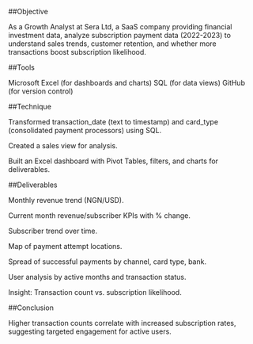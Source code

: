 ##Objective

As a Growth Analyst at Sera Ltd, a SaaS company providing financial investment data, analyze subscription payment data (2022-2023) to understand sales trends, customer retention, and whether more transactions boost subscription likelihood.


##Tools

Microsoft Excel (for dashboards and charts)
SQL (for data views)
GitHub (for version control)

##Technique

Transformed transaction_date (text to timestamp) and card_type (consolidated payment processors) using SQL.

Created a sales view for analysis.

Built an Excel dashboard with Pivot Tables, filters, and charts for deliverables.




##Deliverables

Monthly revenue trend (NGN/USD).

Current month revenue/subscriber KPIs with % change.

Subscriber trend over time.

Map of payment attempt locations.

Spread of successful payments by channel, card type, bank.

User analysis by active months and transaction status.

Insight: Transaction count vs. subscription likelihood.

##Conclusion

Higher transaction counts correlate with increased subscription rates, suggesting targeted engagement for active users.

